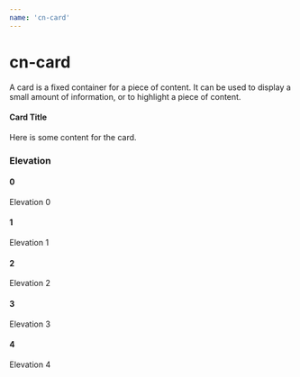 ```yaml
---
name: 'cn-card'
---
```


# cn-card

A card is a fixed container for a piece of content. It can be used to display a
small amount of information, or to highlight a piece of content.

<section class="flex flex-no-wrap">
  <cn-card 
    title="101"
    description="A Card"
    noun="fox">
</cn-card>
        <cn-card
          title="102"
          elevation="2"
          noun="mekanismi"
          snippet="A Second Card"></cn-card>
        <cn-card 
          title="203"
          elevation="3"
          noun="card"
          snippet="A Third oOne"></cn-card>
      </section>


<div class="flex border p-1">
  <cn-card>
    <h4 slot="title">Card Title</h4>
    <p>Here is some content for the card.</p>
  </cn-card>
</div>

### Elevation

<div class="item-grid border p-1">
  <cn-card elevation="0">
    <h4 slot="title">0</h4>
    <p>Elevation 0</p>
  </cn-card>
    <cn-card elevation="1">
        <h4 slot="title">1</h4>
        <p>Elevation 1</p>
    </cn-card>
    <cn-card elevation="2">
        <h4 slot="title">2</h4>
        <p>Elevation 2</p>
    </cn-card>
    <cn-card elevation="3">
        <h4 slot="title">3</h4>
        <p>Elevation 3</p>
    </cn-card>
    <cn-card elevation="4">
        <h4 slot="title">4</h4>
        <p>Elevation 4</p>
    </cn-card>
</div>